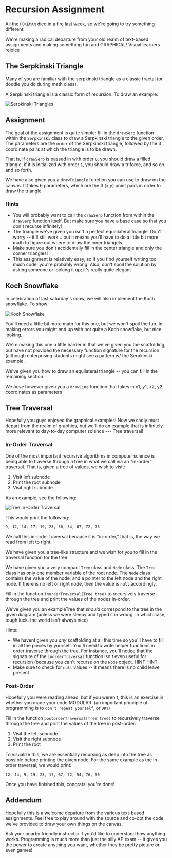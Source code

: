 # Recursion Assignment

All the `POKEMAN` died in a fire last week, so we're going to try something different.

We're making a radical departure from your old realm of text-based assignments and making something fun and GRAPHICAL! Visual learners rejoice

## The Serpkinski Triangle
Many of you are familiar with the serpkinski triangle as a classic fractal (or doodle you do during math class).

A Serpkinski triangle is a classic form of recursion. To draw an example:

![Serpkinski Triangles][stri]

## Assignment

The goal of the assignment is quite simple: fill in the `drawSerp` function within the `Serpkinski` class to draw a Serpkinski triangle to the given order. The parameters are the `order` of the Serpkinski triangle, followed by the 3 coordinate pairs at which the triangle is to be drawn.

That is, if `drawSerp` is passed in with order `0`, you should draw a filled triangle, if it is initialized with order `1`, you should draw a triforce, and so on and so forth.

We have also given you a `drawTriangle` function you can use to draw on the canvas. It takes 6 parameters, which are the 3 (x,y) point pairs in order to draw the triangle.

### Hints
* You will probably want to call the `drawSerp` function from within the `drawSerp` function itself. But make sure you have a base case so that you don't recurse infinitely!
* The triangle we've given you isn't a perfect equailateral triangle. Don't worry -- it'll still work... but it means you'll have to do a little bit more math to figure out where to draw the inner triangels.
* Make sure you don't accidentally fill in the center triangle and only the corner triangles!
* This assignment is relatively easy, so if you find yourself writing too much code, you're probably wrong! Also, don't spoil the solution by asking someone or looking it up; it's really quite elegant

## Koch Snowflake

In celebration of last saturday's snow, we will also implement the Koch snowflake. To show:

![Koch Snowflake][ksno]

You'll need a little bit more math for this one, but we won't spoil the fun. In making errors you might end up with not quite a Koch snowflake, but nice looking.

We're making this one a little harder in that we've given you the scaffolding, but have not provided the necessary function signature for the recursion (although enterprising students might see a pattern w/ the Serpkinski example.

We've given you how to draw an equilateral triangle -- you can fill in the remaining section.

We _have_ however given you a `drawLine` function that takes in x1, y1, x2, y2 coordinates as parameters

## Tree Traversal

Hopefully you guys enjoyed the graphical examples! Now we sadly must depart from the realm of graphics, but we'll do an example that is infinitely more relevant to day-to-day computer science --- Tree traversal!

### In-Order Traversal
One of the most important recursive algorithms in computer science is being able to traverse through a tree in what we call via an "in-order" traversal. That is, given a tree of values, we wish to visit:

1. Visit left subnode
2. Print the root subnode
3. Visit right subnode

As an example, see the following:

![Tree In-Order Traversal][traversal]

This would print the following: 
    
    9, 12, 14, 17, 19, 23, 50, 54, 67, 72, 76
    
We call this in-order traversal because it is "in-order," that is, the way we read from left to right.

We have given you a tree-like structure and we wish for you to fill in the traversal function for the tree.

We have given you a very compact `Tree` class and `Node` class. The `Tree` class has only one member variable of the root node. The `Node` class contains the value of the node, and a pointer to the left node and the right node.  If there is no left or right node, then the value is `null` accordingly.

Fill in the function `inorderTraversal(Tree tree)` to recursively traverse through the tree and print the values of the nodes in-order.

We've given you an exampleTree that _should_ correspond to the tree in the given diagram (unless we were sleepy and typed it in wrong. In which case, tough luck. the world isn't always nice)

Hints:

* We havent given you _any_ scaffolding at all this time so you'll have to fill in all the pieces by yourself. You'll need to write helper functions in order traverse through the tree. For instance, you'll notice that the signature of the `inorderTraversal` function isn't even useful for recursion (because you can't recurse on the `Node` object. HINT HINT.
* Make sure to check for `null` values -- it means there is no child leave present


### Post-Order

Hopefully you were reading ahead, but if you weren't, this is an exercise in whether you made your code MODULAR. (an important principle of programming is to `don't repeat yourself`, or `DRY`)

Fill in the function `postorderTraversal(Tree tree)` to recursively traverse through the tree and print the values of the tree in post-order:

1. Visit the left subnode
2. Visit the right subnode
3. Print the root

To visualize this, we are essentially recursing as deep into the tree as possible before printing the given node. For the same example as tne in-order traversal, we would print:

    12, 14, 9, 19, 23, 17, 67, 72, 54, 76, 50

Once you have finished this, congrats! you're done!

## Addendum

Hopefully this is a welcome depature from the various text-based assignments.  Feel free to play around with the source and co-opt the code we've provided to draw your own things on the canvas.

Ask your nearby friendly instructor if you'd like to understand how anything works. Programming is much more than just the silly AP exam -- it gives you the power to create anything you want, whether they be pretty picture or even games!

[stri]: http://upload.wikimedia.org/wikipedia/commons/thumb/0/05/Sierpinski_triangle_evolution.svg/680px-Sierpinski_triangle_evolution.svg.png
[ksno]: 
http://upload.wikimedia.org/wikipedia/commons/thumb/d/d9/KochFlake.svg/362px-KochFlake.svg.png
[traversal]: http://2.bp.blogspot.com/_kRev2kjeMro/S4gCxNWfEVI/AAAAAAAACH4/-m8QszH_SmQ/s320/In+order+Traversal.png